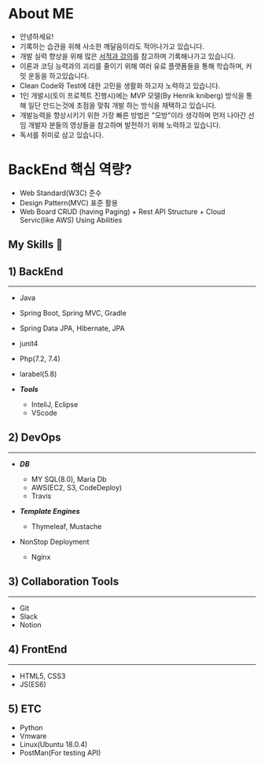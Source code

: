 # About ME
 * 안녕하세요!
 * 기록하는 습관을 위해 사소한 깨달음이라도 적어나가고 있습니다.
 * 개발 실력 향상을 위해 많은 [서적과 강의](https://github.com/thsdimaker/Education-Books)를 참고하며 기록해나가고 있습니다.
 * 이론과 코딩 능력과의 괴리를 줄이기 위해 여러 유료 플랫폼들을 통해 학습하며, 커밋 운동을 하고있습니다.
 * Clean Code와 Test에 대한 고민을 생활화 하고자 노력하고 있습니다.
 * 1인 개발시(토이 프로젝트 진행시)에는 MVP 모델(By Henrik kniberg) 방식을 통해 일단 만드는것에 초점을 맞춰 개발 하는 방식을 채택하고 있습니다.
 * 개발능력을 향상시키기 위한 가장 빠른 방법은 "모방"이라 생각하며 먼저 나아간 선임 개발자 분들의 영상들을 참고하며 발전하기 위해 노력하고 있습니다.
 * 독서를 취미로 삼고 있습니다.


# BackEnd 핵심 역량?

  * Web Standard(W3C) 준수
  * Design Pattern(MVC) 표준 활용
  * Web Board CRUD (having Paging) + Rest API Structure + Cloud Servic(like AWS) Using Abilities

## My Skills 👋

## 1) BackEnd
***


  * Java
  * Spring Boot, Spring MVC, Gradle
  * Spring Data JPA, Hibernate, JPA
  * junit4

  * Php(7.2, 7.4)
  * larabel(5.8)

  
* ***Tools***
  * InteliJ, Eclipse
  * VScode

## 2) DevOps
***

  * ***DB***
      * MY SQL(8.0), Maria Db
      * AWS(EC2, S3, CodeDeploy)
      * Travis
   
  * ***Template Engines***
    * Thymeleaf, Mustache

  * NonStop Deployment
    * Nginx

## 3) Collaboration Tools
***
  * Git
  * Slack
  * Notion
 
 
## 4) FrontEnd
***
* HTML5, CSS3
* JS(ES6)
   
## 5) ETC
* Python
* Vmware
* Linux(Ubuntu 18.0.4)
* PostMan(For testing API)



<!--
**thsdimaker/thsdimaker** is a ✨ _special_ ✨ repository because its `README.md` (this file) appears on your GitHub profile.

Here are some ideas to get you started:

- 🔭 I’m currently working on ...
- 🌱 I’m currently learning ...
- 👯 I’m looking to collaborate on ...
- 🤔 I’m looking for help with ...
- 💬 Ask me about ...
- 📫 How to reach me: ...
- 😄 Pronouns: ...
- ⚡ Fun fact: ...
-->
